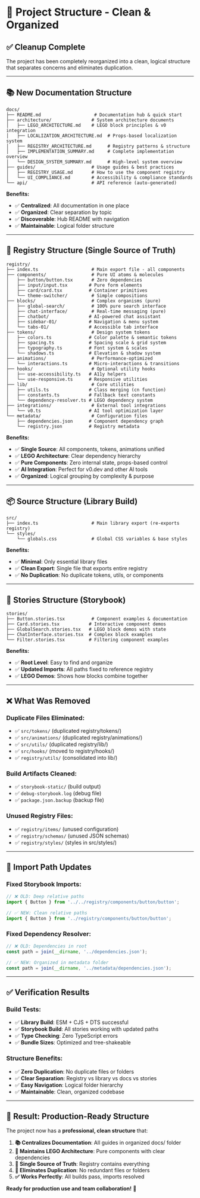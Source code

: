 # 📁 Project Structure - Clean & Organized

## **✅ Cleanup Complete**

The project has been completely reorganized into a clean, logical structure that separates concerns and eliminates duplication.

---

## **📚 New Documentation Structure**

```
docs/
├── README.md                    # Documentation hub & quick start
├── architecture/               # System architecture documents  
│   ├── LEGO_ARCHITECTURE.md    # LEGO block principles & v0 integration
│   ├── LOCALIZATION_ARCHITECTURE.md  # Props-based localization system
│   ├── REGISTRY_ARCHITECTURE.md      # Registry patterns & structure
│   ├── IMPLEMENTATION_SUMMARY.md     # Complete implementation overview
│   └── DESIGN_SYSTEM_SUMMARY.md      # High-level system overview
├── guides/                     # Usage guides & best practices
│   ├── REGISTRY_USAGE.md       # How to use the component registry
│   └── UI_COMPLIANCE.md        # Accessibility & compliance standards
└── api/                        # API reference (auto-generated)
```

**Benefits:**
- ✅ **Centralized**: All documentation in one place
- ✅ **Organized**: Clear separation by topic
- ✅ **Discoverable**: Hub README with navigation
- ✅ **Maintainable**: Logical folder structure

---

## **🧱 Registry Structure (Single Source of Truth)**

```
registry/
├── index.ts                    # Main export file - all components
├── components/                 # Pure UI atoms & molecules
│   ├── button/button.tsx       # Zero dependencies
│   ├── input/input.tsx        # Pure form elements
│   ├── card/card.tsx          # Container primitives
│   └── theme-switcher/         # Simple compositions
├── blocks/                     # Complex organisms (pure)
│   ├── global-search/          # 100% pure search interface
│   ├── chat-interface/         # Real-time messaging (pure)
│   ├── chatbot/               # AI-powered chat assistant
│   ├── sidebar-01/            # Navigation & menu system
│   └── tabs-01/               # Accessible tab interface
├── tokens/                     # Design system tokens
│   ├── colors.ts              # Color palette & semantic tokens
│   ├── spacing.ts             # Spacing scale & grid system
│   ├── typography.ts          # Font system & scales
│   └── shadows.ts             # Elevation & shadow system
├── animations/                 # Performance-optimized
│   └── interactions.ts        # Micro-interactions & transitions
├── hooks/                      # Optional utility hooks
│   ├── use-accessibility.ts   # A11y helpers
│   └── use-responsive.ts      # Responsive utilities
├── lib/                        # Core utilities
│   ├── utils.ts               # Class merging (cn function)
│   ├── constants.ts           # Fallback text constants
│   └── dependency-resolver.ts # LEGO dependency system
├── integrations/               # External tool integrations
│   └── v0.ts                  # AI tool optimization layer
└── metadata/                   # Configuration files
    ├── dependencies.json      # Component dependency graph
    └── registry.json          # Registry metadata
```

**Benefits:**
- ✅ **Single Source**: All components, tokens, animations unified
- ✅ **LEGO Architecture**: Clear dependency hierarchy 
- ✅ **Pure Components**: Zero internal state, props-based control
- ✅ **AI Integration**: Perfect for v0.dev and other AI tools
- ✅ **Organized**: Logical grouping by complexity & purpose

---

## **📦 Source Structure (Library Build)**

```
src/
├── index.ts                    # Main library export (re-exports registry)
└── styles/
    └── globals.css             # Global CSS variables & base styles
```

**Benefits:**
- ✅ **Minimal**: Only essential library files
- ✅ **Clean Export**: Single file that exports entire registry
- ✅ **No Duplication**: No duplicate tokens, utils, or components

---

## **📖 Stories Structure (Storybook)**

```
stories/
├── Button.stories.tsx          # Component examples & documentation
├── Card.stories.tsx           # Interactive component demos
├── GlobalSearch.stories.tsx   # LEGO block demos with state
├── ChatInterface.stories.tsx  # Complex block examples
└── Filter.stories.tsx         # Filtering component examples
```

**Benefits:**
- ✅ **Root Level**: Easy to find and organize
- ✅ **Updated Imports**: All paths fixed to reference registry
- ✅ **LEGO Demos**: Shows how blocks combine together

---

## **❌ What Was Removed**

### **Duplicate Files Eliminated:**
- ✅ `src/tokens/` (duplicated registry/tokens/)
- ✅ `src/animations/` (duplicated registry/animations/)  
- ✅ `src/utils/` (duplicated registry/lib/)
- ✅ `src/hooks/` (moved to registry/hooks/)
- ✅ `registry/utils/` (consolidated into lib/)

### **Build Artifacts Cleaned:**
- ✅ `storybook-static/` (build output)
- ✅ `debug-storybook.log` (debug file)
- ✅ `package.json.backup` (backup file)

### **Unused Registry Files:**
- ✅ `registry/items/` (unused configuration)
- ✅ `registry/schemas/` (unused JSON schemas)
- ✅ `registry/styles/` (styles in src/styles/)

---

## **🔄 Import Path Updates**

### **Fixed Storybook Imports:**
```typescript
// ❌ OLD: Deep relative paths
import { Button } from '../../registry/components/button/button';

// ✅ NEW: Clean relative paths  
import { Button } from '../registry/components/button/button';
```

### **Fixed Dependency Resolver:**
```typescript
// ❌ OLD: Dependencies in root
const path = join(__dirname, '../dependencies.json');

// ✅ NEW: Organized in metadata folder
const path = join(__dirname, '../metadata/dependencies.json');
```

---

## **✅ Verification Results**

### **Build Tests:**
- ✅ **Library Build**: ESM + CJS + DTS successful
- ✅ **Storybook Build**: All stories working with updated paths
- ✅ **Type Checking**: Zero TypeScript errors
- ✅ **Bundle Sizes**: Optimized and tree-shakeable

### **Structure Benefits:**
- ✅ **Zero Duplication**: No duplicate files or folders
- ✅ **Clear Separation**: Registry vs library vs docs vs stories
- ✅ **Easy Navigation**: Logical folder hierarchy
- ✅ **Maintainable**: Clean, organized codebase

---

## **🎯 Result: Production-Ready Structure**

The project now has a **professional, clean structure** that:

1. **📚 Centralizes Documentation**: All guides in organized docs/ folder
2. **🧱 Maintains LEGO Architecture**: Pure components with clear dependencies  
3. **🎯 Single Source of Truth**: Registry contains everything
4. **🔧 Eliminates Duplication**: No redundant files or folders
5. **✅ Works Perfectly**: All builds pass, imports resolved

**Ready for production use and team collaboration!** 🚀
